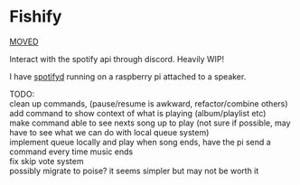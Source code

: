 # Fishify

[MOVED](https://git.ealker.com/ealker/fishify)

Interact with the spotify api through discord. Heavily WIP!

I have [spotifyd](https://github.com/Spotifyd/spotifyd) running on a raspberry pi attached to a speaker. 

TODO:  
clean up commands, (pause/resume is awkward, refactor/combine others)  
add command to show context of what is playing (album/playlist etc)  
make command able to see nexts song up to play (not sure if possible, may have to see what we can do with local queue system)  
implement queue locally and play when song ends, have the pi send a command every time music ends  
fix skip vote system  
possibly migrate to poise? it seems simpler but may not be worth it  
